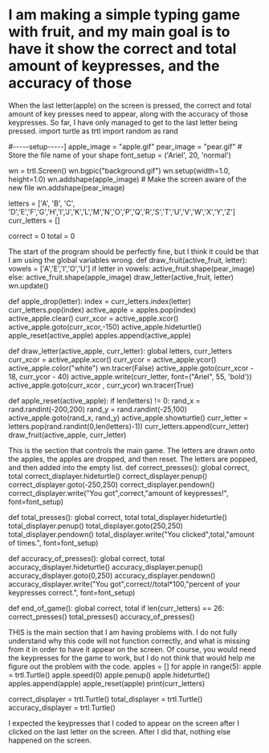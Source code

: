 
# I am making a simple typing game with fruit, and my main goal is to have it show the correct and total amount of keypresses, and the accuracy of those

When the last letter(apple) on the screen is pressed, the correct and total amount of key presses need to appear, along with the accuracy of those keypresses. So far, I have only managed to get to the last letter being pressed.
import turtle as trtl
import random as rand

#-----setup-----]
apple_image = "apple.gif"
pear_image = "pear.gif" # Store the file name of your shape
font_setup = ('Ariel', 20, 'normal')

wn = trtl.Screen()
wn.bgpic("background.gif")
wn.setup(width=1.0, height=1.0)
wn.addshape(apple_image) # Make the screen aware of the new file
wn.addshape(pear_image)

    

letters = ['A', 'B', 'C', 'D','E','F','G','H','I','J','K','L','M','N','O','P','Q','R','S','T','U','V','W','X','Y','Z']
curr_letters = []

correct = 0
total = 0

The start of the program should be perfectly fine, but I think it could be that I am using the global variables wrong.
def draw_fruit(active_fruit, letter):
    vowels = ['A','E','I','O','U']
    if letter in vowels:
        active_fruit.shape(pear_image)
    else:
        active_fruit.shape(apple_image)
    draw_letter(active_fruit, letter)
    wn.update()


def apple_drop(letter):
    index = curr_letters.index(letter)
    curr_letters.pop(index)
    active_apple = apples.pop(index)
    active_apple.clear()
    curr_xcor = active_apple.xcor()
    active_apple.goto(curr_xcor,-150)
    active_apple.hideturtle()
    apple_reset(active_apple)
    apples.append(active_apple)
    

def draw_letter(active_apple, curr_letter):
    global letters, curr_letters
    curr_xcor = active_apple.xcor()
    curr_ycor = active_apple.ycor()
    active_apple.color("white")
    wn.tracer(False)
    active_apple.goto(curr_xcor - 18, curr_ycor - 40)
    active_apple.write(curr_letter, font=("Ariel", 55, 'bold'))
    active_apple.goto(curr_xcor , curr_ycor)
    wn.tracer(True)

def apple_reset(active_apple):
    if len(letters) != 0:
        rand_x = rand.randint(-200,200)
        rand_y = rand.randint(-25,100)
        active_apple.goto(rand_x, rand_y)
        active_apple.showturtle()
        curr_letter = letters.pop(rand.randint(0,len(letters)-1))
        curr_letters.append(curr_letter)
        draw_fruit(active_apple, curr_letter)


This is the section that controls the main game. The letters are drawn onto the apples, the apples are dropped, and then reset. The letters are popped, and then added into the empty list.
def correct_presses():
    global correct, total
    correct_displayer.hideturtle()
    correct_displayer.penup()
    correct_displayer.goto(-250,250)
    correct_displayer.pendown()
    correct_displayer.write("You got",correct,"amount of keypresses!", font=font_setup)

def total_presses():
    global correct, total
    total_displayer.hideturtle()
    total_displayer.penup()
    total_displayer.goto(250,250)
    total_displayer.pendown()
    total_displayer.write("You clicked",total,"amount of times.", font=font_setup)

def accuracy_of_presses():
    global correct, total
    accuracy_displayer.hideturtle()
    accuracy_displayer.penup()
    accuracy_displayer.goto(0,250)
    accuracy_displayer.pendown()
    accuracy_displayer.write("You got",correct//total*100,"percent of your keypresses correct.", font=font_setup)

def end_of_game():
    global correct, total
    if len(curr_letters) == 26:
        correct_presses()
        total_presses()
        accuracy_of_presses()

THIS is the main section that I am having problems with. I do not fully understand why this code will not function correctly, and what is missing from it in order to have it appear on the screen. Of course, you would need the keypresses for the game to work, but I do not think that would help me figure out the problem with the code.
apples = []
for apple in range(5):
    apple = trtl.Turtle()
    apple.speed(0)
    apple.penup()
    apple.hideturtle()
    apples.append(apple)
    apple_reset(apple)
print(curr_letters)

correct_displayer = trtl.Turtle()
total_displayer = trtl.Turtle()
accuracy_displayer = trtl.Turtle()


I expected the keypresses that I coded to appear on the screen after I clicked on the last letter on the screen. After I did that, nothing else happened on the screen.

        